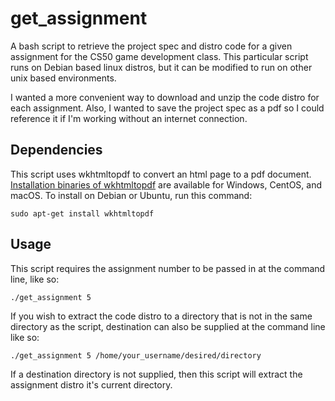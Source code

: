 # get_assignment
A bash script to retrieve the project spec and distro code for a given assignment for the CS50 game development class.  This particular script runs on Debian based linux distros, but it can be modified to run on other unix based environments.

I wanted a more convenient way to download and unzip the code distro for each assignment.  Also, I wanted to save the project spec as a pdf so I could reference it if I'm working without an internet connection. 

## Dependencies
This script uses wkhtmltopdf to convert an html page to a pdf document.  [Installation binaries of wkhtmltopdf](https://wkhtmltopdf.org/downloads.html) are available for Windows, CentOS, and macOS.  To install on Debian or Ubuntu, run this command:

`sudo apt-get install wkhtmltopdf`

## Usage
This script requires the assignment number to be passed in at the command line, like so:

`./get_assignment 5`

If you wish to extract the code distro to a directory that is not in the same directory as the script, destination can also be supplied at the command line like so:

`./get_assignment 5 /home/your_username/desired/directory`

If a destination directory is not supplied, then this script will extract the assignment distro it's current directory.
